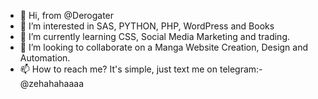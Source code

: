 - 👋 Hi, from @Derogater
- 👀 I’m interested in SAS, PYTHON, PHP, WordPress and Books
- 🌱 I’m currently learning CSS, Social Media Marketing and trading.
- 💞️ I’m looking to collaborate on a Manga Website Creation, Design and Automation.
- 📫 How to reach me? It's simple, just text me on telegram:- @zehahahaaaa
<!---
This, Derogater, is a ✨ special ✨ repository.
--->
